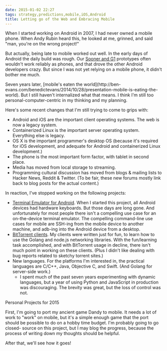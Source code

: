 ```yaml
---
date: 2015-01-02 22:27
tags: strategy,predictions,mobile,iOS,Android
title: Letting go of the Web and Embracing Mobile
---
```


When I started working on Android in 2007, I had never owned a mobile phone.
When Andy Rubin heard this, he looked at me, grinned, and said "man, you're on
the wrong project!"

But actually, being late to mobile worked out well. In the early days of
Android the daily build was rough. Our [Sooner and
G1](http://en.wikipedia.org/wiki/HTC_Dream) prototypes often wouldn't work
reliably as phones, and that drove the other Android developers crazy. But
since I was not yet relying on a mobile phone, it didn't bother me much.

Seven years later, [mobile's eaten the world](http://ben-
evans.com/benedictevans/2014/10/28/presentation-mobile-is-eating-the-world).
But I still haven't internalized what that means. I think I'm still too
personal-computer-centric in my thinking and my planning.

Here's some recent changes that I'm still trying to come to grips with:

* Android and iOS are the important client operating systems. The web is now a legacy system.
* Containerized Linux is the important server operating system. Everything else is legacy.
* OS X is the important programmer's desktop OS (because it's required for iOS development, and adequate for Android and containerized Linux development.)
* The phone is the most important form factor, with tablet in second place.
* Media has moved from local storage to streaming.
* Programming cultural discussion has moved from blogs & mailing lists to Hacker News, Reddit & Twitter. (To be fair, these new forums mostly link back to blog posts for the actual content.)

In reaction, I've stopped working on the following projects:

* [Terminal Emulator for Android](https://play.google.com/store/apps/details?id=jackpal.androidterm&hl=en). When I started this project, all Android devices had hardware keyboards. But those days are long gone. And unfortunately for most people there isn't a compelling use case for an on-the-device terminal emulator. The compelling command-line use cases for mobile are SSH-ing from the mobile device to another machine, and adb-ing into the Android device from a desktop.
* [BitTorrent clients](https://github.com/jackpal/Taipei-Torrent). My clients were written just for fun, to learn how to use the Golang and node.js networking libraries. With the fun/learning task accomplished, and with BitTorrent usage in decline, there isn't much point in working on these clients. (Plus I didn't like dealing with bug reports related to sketchy torrent sites.)
* New languages. For the platforms I'm interested in, the practical languages are C/C++, Java, Objective C, and Swift. (And Golang for server-side work.)
  * I spent much of the past seven years experimenting with dynamic languages, but a year of using Python and JavaScript in production was discouraging. The brevity was great, but the loss of control was not.

Personal Projects for 2015

First, I'm going to port my ancient game Dandy to mobile. It needs a lot of
work to "work" on mobile, but it's a simple enough game that the port should
be possible to do on a hobby time budget. I'm probably going to go closed-
source on this project, but I may blog the progress, because the process of
writing down my thoughts should be helpful.

After that, we'll see how it goes!
